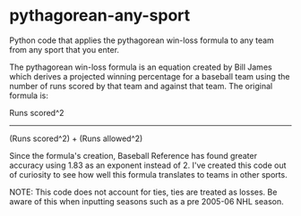 # pythagorean-any-sport
Python code that applies the pythagorean win-loss formula to any team from any sport that you enter.

The pythagorean win-loss formula is an equation created by Bill James which derives a projected winning percentage for a baseball team using the number of runs scored by that team and against that team. The original formula is:

Runs scored^2
___________________________________
(Runs scored^2) + (Runs allowed^2)

Since the formula's creation, Baseball Reference has found greater accuracy using 1.83 as an exponent instead of 2. I've created this code out of curiosity to see how well this formula translates to teams in other sports. 

NOTE:
This code does not account for ties, ties are treated as losses. Be aware of this when inputting seasons such as a pre 2005-06 NHL season.
